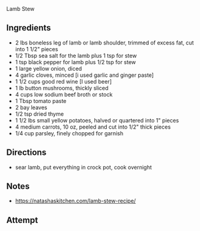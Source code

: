Lamb Stew

## Ingredients
* 2 lbs boneless leg of lamb or lamb shoulder, trimmed of excess fat, cut into 1 1/2" pieces
* 1/2 Tbsp sea salt for the lamb plus 1 tsp for stew
* 1 tsp black pepper for lamb plus 1/2 tsp for stew
* 1 large yellow onion, diced
* 4 garlic cloves, minced [i used garlic and ginger paste]
* 1 1/2 cups good red wine [I used beer]
* 1 lb button mushrooms, thickly sliced
* 4 cups low sodium beef broth or stock
* 1 Tbsp tomato paste
* 2 bay leaves
* 1/2 tsp dried thyme
* 1 1/2 lbs small yellow potatoes, halved or quartered into 1" pieces
* 4 medium carrots, 10 oz, peeled and cut into 1/2" thick pieces
* 1/4 cup parsley, finely chopped for garnish

## Directions
* sear lamb, put everything in crock pot, cook overnight

## Notes
* https://natashaskitchen.com/lamb-stew-recipe/

## Attempt
